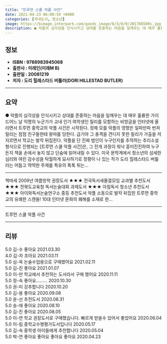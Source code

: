 ```yaml
---
title: "트루먼 스쿨 악플 사건"
date: 2021-04-23 06:00:59 +0900
categories: [국내도서, 청소년]
image: https://bimage.interpark.com/goods_image/6/5/0/0/201786500s.jpg
description: ● 악플의 심각성을 인식시키고 상대를 존중하는 마음을 일깨우는 데 매우 훌륭한 가이드어느 날 익명의 누군가가 교내 인기 여학생인 릴리를 모함하는 비방글을 인터넷에 올리면서 트루먼 중학교의 악플 사건은 시작된다. 정체 모를 악플의 영향은 일파만파 번져 릴리는 점점 친구들한테 왕따를 당한
---
```


## **정보**

- **ISBN : 9788983945068**
- **출판사 : 미래인(미래M B)**
- **출판일 : 20081219**
- **저자 : 도리 힐레스타드 버틀러(DORI HILLESTAD BUTLER)**

------



## **요약**

●  악플의 심각성을 인식시키고 상대를 존중하는 마음을 일깨우는 데 매우 훌륭한 가이드어느 날 익명의 누군가가 교내 인기 여학생인 릴리를 모함하는 비방글을 인터넷에 올리면서 트루먼 중학교의 악플 사건은 시작된다. 정체 모를 악플의 영향은 일파만파 번져 릴리는 점점 친구들한테 왕따를 당한다. 급기야 그 충격을 견디지 못한 릴리가 가출을 저지르면서 학교는 발칵 뒤집힌다. 악플을 단 진짜 범인이 누구인지를 추적하는 추리소설 형식으로 진행되는 [트루먼 스쿨 악플 사건]은, 그 전개 과정이 워낙 흥미진진하여 누구든지 책을 손에서 놓지 않고 단숨에 읽어내릴 수 있다. 미국 문학계에서 청소년의 섬세한 심리와 여린 감수성을 탁월하게 묘사하기로 정평이 나 있는 작가 도리 힐레스타드 버틀러는 어둡고 딱딱한 주제를 특유의 톡톡 튀는...

------

책따세 2009년 여름방학 권장도서 ★★★ 전국독서새물결모임 교과별 추천도서 ★★★ 전북도교육청 독서논술대회 과제도서 ★★★ 아침독서 청소년 추천도서 ★★★ 아이와독서논술연구소 중등 추천도서  악플 소동으로 발칵 뒤집힌 트루먼 중학교의 유쾌한 스캔들!  10대 인터넷 문화의 폐해를 소재로 한... 

------


트루먼 스쿨 악플 사건 

------


## **리뷰** 

5.0 김-수 좋아요  2021.03.30 <br/>4.0 김-자 조아요 2021.03.11 <br/>5.0 심-옥 논술수업용으로 구매했어요 2021.02.11 <br/>5.0 김-진 좋아요 2021.01.07 <br/>5.0 이-만 학교에서 추천하는 도서라서 구매 했어요 2020.11.11 <br/>5.0 정-숙 좋아요……… 2020.10.30 <br/>5.0 권-미 강추합니다  2020.10.20 <br/>5.0 김-용 좋아요 2020.09.08 <br/>5.0 윤-선 추천도서 2020.08.31 <br/>5.0 송-애 좋아요 2020.08.10 <br/>5.0 김-진 좋아요 2020.08.05 <br/>5.0 이-연 학교 권장도서로 구매했습니다. 빠르게 받을수 있어서 좋았어요 2020.06.04 <br/>5.0 이-림 중학교수행평가도서입니다 2020.05.17 <br/>5.0 김-숙 중학생 아이들에게 추천합니다 2020.05.04 <br/>5.0 박-연 좋아요 좋아요 좋아요 좋아요 2020.04.23 <br/>